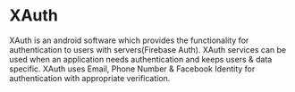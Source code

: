 # XAuth
XAuth is an android software which provides the functionality for authentication to users with servers(Firebase Auth). XAuth services can be used when an application needs authentication and keeps users &amp; data specific. XAuth uses Email, Phone Number &amp; Facebook Identity for authentication with appropriate verification.
